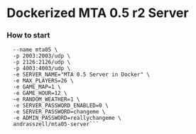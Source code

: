 # Dockerized MTA 0.5 r2 Server

### How to start
```docker run -itd \
  --name mta05 \
  -p 2003:2003/udp \
  -p 2126:2126/udp \
  -p 4003:4003/udp \
  -e SERVER_NAME="MTA 0.5 Server in Docker" \
  -e MAX_PLAYERS=26 \
  -e GAME_MAP=1 \
  -e GAME_HOUR=12 \
  -e RANDOM_WEATHER=1 \
  -e SERVER_PASSWORD_ENABLED=0 \
  -e SERVER_PASSWORD=changeme \
  -e ADMIN_PASSWORD=reallychangeme \
  andrasszell/mta05-server```

